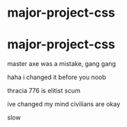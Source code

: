 # major-project-css
# major-project-css




master axe was a mistake, gang gang

haha i changed it before you noob

thracia 776 is elitist scum

ive changed my mind civilians are okay

slow
